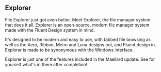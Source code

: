 ## Explorer

File Explorer just got even better. Meet Explorer, the file manager system that does it all.
Explorer is an open-source, modern file manager system made with the Fluent Design system in mind.

It's designed to be modern and easy to use, with tabbed file browsing as well as the Aero, Ribbon, Metro and
Luna designs out, and Fluent design in. Explorer is made to be synonymous with the Windows interface.

Explorer is just one of the features included in the Maellard update. See for yourself what's in there
after completion!
